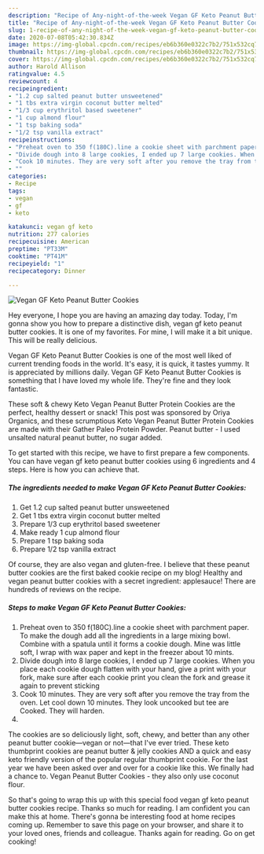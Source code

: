 ```yaml
---
description: "Recipe of Any-night-of-the-week Vegan GF Keto Peanut Butter Cookies"
title: "Recipe of Any-night-of-the-week Vegan GF Keto Peanut Butter Cookies"
slug: 1-recipe-of-any-night-of-the-week-vegan-gf-keto-peanut-butter-cookies
date: 2020-07-08T05:42:30.834Z
image: https://img-global.cpcdn.com/recipes/eb6b360e0322c7b2/751x532cq70/vegan-gf-keto-peanut-butter-cookies-recipe-main-photo.jpg
thumbnail: https://img-global.cpcdn.com/recipes/eb6b360e0322c7b2/751x532cq70/vegan-gf-keto-peanut-butter-cookies-recipe-main-photo.jpg
cover: https://img-global.cpcdn.com/recipes/eb6b360e0322c7b2/751x532cq70/vegan-gf-keto-peanut-butter-cookies-recipe-main-photo.jpg
author: Harold Allison
ratingvalue: 4.5
reviewcount: 4
recipeingredient:
- "1.2 cup salted peanut butter unsweetened"
- "1 tbs extra virgin coconut butter melted"
- "1/3 cup erythritol based sweetener"
- "1 cup almond flour"
- "1 tsp baking soda"
- "1/2 tsp vanilla extract"
recipeinstructions:
- "Preheat oven to 350 f(180C).line a cookie sheet with parchment paper. To make the dough add all the ingredients in a large mixing bowl. Combine with a spatula until it forms a cookie dough. Mine was little soft, I wrap with wax paper and kept in the freezer about 10 mints."
- "Divide dough into 8 large cookies, I ended up 7 large cookies. When you place each cookie dough flatten with your hand, give a print with your fork, make sure after each cookie print you clean the fork and grease it again to prevent sticking"
- "Cook 10 minutes. They are very soft after you remove the tray from the oven. Let cool down 10 minutes. They look uncooked but tee are Cooked. They will harden."
- ""
categories:
- Recipe
tags:
- vegan
- gf
- keto

katakunci: vegan gf keto 
nutrition: 277 calories
recipecuisine: American
preptime: "PT33M"
cooktime: "PT41M"
recipeyield: "1"
recipecategory: Dinner

---
```



![Vegan GF Keto Peanut Butter Cookies](https://img-global.cpcdn.com/recipes/eb6b360e0322c7b2/751x532cq70/vegan-gf-keto-peanut-butter-cookies-recipe-main-photo.jpg)

Hey everyone, I hope you are having an amazing day today. Today, I'm gonna show you how to prepare a distinctive dish, vegan gf keto peanut butter cookies. It is one of my favorites. For mine, I will make it a bit unique. This will be really delicious.

Vegan GF Keto Peanut Butter Cookies is one of the most well liked of current trending foods in the world. It's easy, it is quick, it tastes yummy. It is appreciated by millions daily. Vegan GF Keto Peanut Butter Cookies is something that I have loved my whole life. They're fine and they look fantastic.

These soft &amp; chewy Keto Vegan Peanut Butter Protein Cookies are the perfect, healthy dessert or snack! This post was sponsored by Oriya Organics, and these scrumptious Keto Vegan Peanut Butter Protein Cookies are made with their Gather Paleo Protein Powder. Peanut butter - I used unsalted natural peanut butter, no sugar added.


To get started with this recipe, we have to first prepare a few components. You can have vegan gf keto peanut butter cookies using 6 ingredients and 4 steps. Here is how you can achieve that.

##### The ingredients needed to make Vegan GF Keto Peanut Butter Cookies:

1. Get 1.2 cup salted peanut butter unsweetened
1. Get 1 tbs extra virgin coconut butter melted
1. Prepare 1/3 cup erythritol based sweetener
1. Make ready 1 cup almond flour
1. Prepare 1 tsp baking soda
1. Prepare 1/2 tsp vanilla extract


Of course, they are also vegan and gluten-free. I believe that these peanut butter cookies are the first baked cookie recipe on my blog! Healthy and vegan peanut butter cookies with a secret ingredient: applesauce! There are hundreds of reviews on the recipe. 

##### Steps to make Vegan GF Keto Peanut Butter Cookies:

1. Preheat oven to 350 f(180C).line a cookie sheet with parchment paper. To make the dough add all the ingredients in a large mixing bowl. Combine with a spatula until it forms a cookie dough. Mine was little soft, I wrap with wax paper and kept in the freezer about 10 mints.
1. Divide dough into 8 large cookies, I ended up 7 large cookies. When you place each cookie dough flatten with your hand, give a print with your fork, make sure after each cookie print you clean the fork and grease it again to prevent sticking
1. Cook 10 minutes. They are very soft after you remove the tray from the oven. Let cool down 10 minutes. They look uncooked but tee are Cooked. They will harden.
1. 


The cookies are so deliciously light, soft, chewy, and better than any other peanut butter cookie—vegan or not—that I&#39;ve ever tried. These keto thumbprint cookies are peanut butter &amp; jelly cookies AND a quick and easy keto friendly version of the popular regular thumbprint cookie. For the last year we have been asked over and over for a cookie like this. We finally had a chance to. Vegan Peanut Butter Cookies - they also only use coconut flour. 

So that's going to wrap this up with this special food vegan gf keto peanut butter cookies recipe. Thanks so much for reading. I am confident you can make this at home. There's gonna be interesting food at home recipes coming up. Remember to save this page on your browser, and share it to your loved ones, friends and colleague. Thanks again for reading. Go on get cooking!
